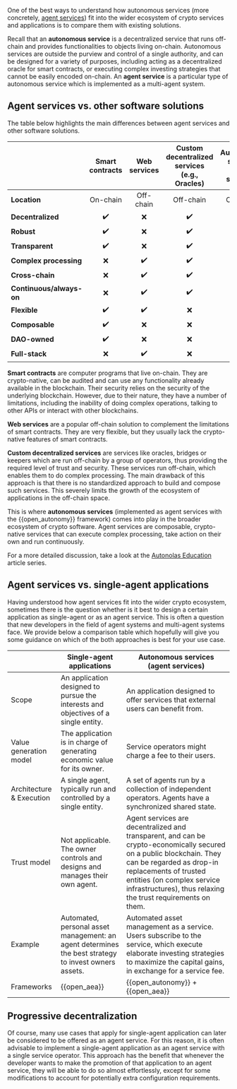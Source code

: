 One of the best ways to understand how autonomous services (more concretely, [agent services](./what_is_an_agent_service.md)) fit into
the wider ecosystem of crypto services and applications is to compare them with existing solutions.

Recall that an **autonomous service** is a decentralized service that runs off-chain and provides functionalities to objects living on-chain. Autonomous services are outside the purview and control of a single authority, and can be designed for a variety of purposes, including acting as a decentralized oracle for smart contracts, or executing complex investing strategies that cannot be easily encoded on-chain. An **agent service** is a particular type of autonomous service which is implemented as a multi-agent system.

## Agent services vs. other software solutions

The table below highlights the main differences between agent services and other software solutions.

|                          |   Smart contracts  |    Web services    | Custom decentralized services (e.g., Oracles) | **Autonomous services (agent services)** |
|--------------------------|:------------------:|:------------------:|:---------------------------------------------:|:----------------------------------------:|
| **Location**             |      On-chain      |      Off-chain     |                   Off-chain                   |                 Off-chain                |
| **Decentralized**        | :heavy_check_mark: |         :x:        |               :heavy_check_mark:              |            :heavy_check_mark:            |
| **Robust**               | :heavy_check_mark: |         :x:        |               :heavy_check_mark:              |            :heavy_check_mark:            |
| **Transparent**          | :heavy_check_mark: |         :x:        |               :heavy_check_mark:              |            :heavy_check_mark:            |
| **Complex processing**   |         :x:        | :heavy_check_mark: |               :heavy_check_mark:              |            :heavy_check_mark:            |
| **Cross-chain**          |         :x:        | :heavy_check_mark: |               :heavy_check_mark:              |            :heavy_check_mark:            |
| **Continuous/always-on** |         :x:        | :heavy_check_mark: |               :heavy_check_mark:              |            :heavy_check_mark:            |
| **Flexible**             | :heavy_check_mark: | :heavy_check_mark: |                      :x:                      |            :heavy_check_mark:            |
| **Composable**           | :heavy_check_mark: |         :x:        |                      :x:                      |            :heavy_check_mark:            |
| **DAO-owned**            | :heavy_check_mark: |         :x:        |                      :x:                      |            :heavy_check_mark:            |
| **Full-stack**           |         :x:        | :heavy_check_mark: |                      :x:                      |            :heavy_check_mark:            |

**Smart contracts** are computer programs that live on-chain. They are crypto-native, can be audited and can use any functionality already available in the blockchain. Their security relies
on the security of the underlying blockchain. However, due to their nature, they have a number of limitations, including the inability of doing complex operations, talking to other APIs or interact with other blockchains.

**Web services** are a popular off-chain solution to complement the limitations of smart contracts. They are very flexible, but they usually lack the crypto-native features of smart contracts.

**Custom decentralized services** are services like oracles, bridges or keepers which are run off-chain by a group of operators, thus providing the required level of trust and security. These services run off-chain, which enables them to do complex processing. The main drawback of this approach is that there is no standardized approach to build and compose such services. This severely limits the growth of the ecosystem of applications in the off-chain space.

This is where **autonomous services** (implemented as agent services with the {{open_autonomy}} framework) comes into play in the broader ecosystem of crypto software. Agent services are composable, crypto-native services that can execute complex processing, take action on their own and run continuously.

For a more detailed discussion, take a look at the [Autonolas Education](https://www.olas.network/education-articles) article series.


## Agent services vs. single-agent applications

Having understood how agent services fit into the wider crypto ecosystem, sometimes there is the question whether is it best to design a certain application as single-agent or as an agent service.
This is often a question that new developers in the field of agent systems and multi-agent systems face. We provide below a comparison table which hopefully will give you some guidance on which of the both approaches is best for your use case.

|       | Single-agent applications             | Autonomous services (agent services) |
| ----------- | ------------------------------------ | --- |
| Scope | An application designed to pursue the interests and objectives of a single entity. | An application designed to offer services that external users can benefit from. |
| Value generation model | The application is in charge of generating economic value for its owner. | Service operators might charge a fee to their users. |
| Architecture & Execution | A single agent, typically run and controlled by a single entity. | A set of agents run by a collection of independent operators. Agents have a synchronized shared state. |
| Trust model | Not applicable. The owner controls and designs and manages their own agent. | Agent services are decentralized and transparent, and can be crypto-economically secured on a public blockchain. They can be regarded as drop-in replacements of trusted entities (on complex service infrastructures), thus relaxing the trust requirements on them. |
| Example | Automated, personal asset management: an agent determines the best strategy to invest owners assets. | Automated asset management as a service. Users subscribe to the service, which execute elaborate investing strategies to maximize the capital gains, in exchange for a service fee. |
| Frameworks   | {{open_aea}} | {{open_autonomy}} + {{open_aea}} |

## Progressive decentralization

Of course, many use cases that apply for single-agent application can later be considered to be offered as an agent service. For this reason, it is often advisable to implement a single-agent application as an agent service with a single service operator. This approach has the benefit that whenever the developer wants to make the promotion of that application to an agent service, they will be able to do so almost effortlessly, except for some modifications to account for potentially extra configuration requirements.
